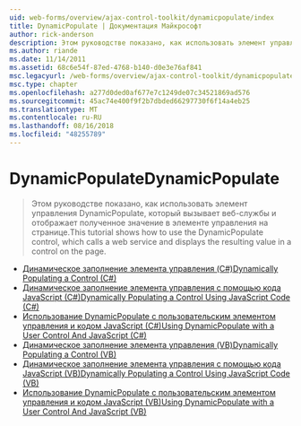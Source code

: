 ```yaml
---
uid: web-forms/overview/ajax-control-toolkit/dynamicpopulate/index
title: DynamicPopulate | Документация Майкрософт
author: rick-anderson
description: Этом руководстве показано, как использовать элемент управления DynamicPopulate, который вызывает веб-службы и отображает полученное значение в элементе управления на странице.
ms.author: riande
ms.date: 11/14/2011
ms.assetid: 68c6e54f-87ed-4768-b140-d0e3e76af841
msc.legacyurl: /web-forms/overview/ajax-control-toolkit/dynamicpopulate
msc.type: chapter
ms.openlocfilehash: a277d0ded0af677e7c1249de07c34521869ad576
ms.sourcegitcommit: 45ac74e400f9f2b7dbded66297730f6f14a4eb25
ms.translationtype: MT
ms.contentlocale: ru-RU
ms.lasthandoff: 08/16/2018
ms.locfileid: "48255789"
---
```

<a name="dynamicpopulate"></a><span data-ttu-id="9d77c-103">DynamicPopulate</span><span class="sxs-lookup"><span data-stu-id="9d77c-103">DynamicPopulate</span></span>
====================
> <span data-ttu-id="9d77c-104">Этом руководстве показано, как использовать элемент управления DynamicPopulate, который вызывает веб-службы и отображает полученное значение в элементе управления на странице.</span><span class="sxs-lookup"><span data-stu-id="9d77c-104">This tutorial shows how to use the DynamicPopulate control, which calls a web service and displays the resulting value in a control on the page.</span></span>


- [<span data-ttu-id="9d77c-105">Динамическое заполнение элемента управления (C#)</span><span class="sxs-lookup"><span data-stu-id="9d77c-105">Dynamically Populating a Control (C#)</span></span>](dynamically-populating-a-control-cs.md)
- [<span data-ttu-id="9d77c-106">Динамическое заполнение элемента управления с помощью кода JavaScript (C#)</span><span class="sxs-lookup"><span data-stu-id="9d77c-106">Dynamically Populating a Control Using JavaScript Code (C#)</span></span>](dynamically-populating-a-control-using-javascript-code-cs.md)
- [<span data-ttu-id="9d77c-107">Использование DynamicPopulate с пользовательским элементом управления и кодом JavaScript (C#)</span><span class="sxs-lookup"><span data-stu-id="9d77c-107">Using DynamicPopulate with a User Control And JavaScript (C#)</span></span>](using-dynamicpopulate-with-a-user-control-and-javascript-cs.md)
- [<span data-ttu-id="9d77c-108">Динамическое заполнение элемента управления (VB)</span><span class="sxs-lookup"><span data-stu-id="9d77c-108">Dynamically Populating a Control (VB)</span></span>](dynamically-populating-a-control-vb.md)
- [<span data-ttu-id="9d77c-109">Динамическое заполнение элемента управления с помощью кода JavaScript (VB)</span><span class="sxs-lookup"><span data-stu-id="9d77c-109">Dynamically Populating a Control Using JavaScript Code (VB)</span></span>](dynamically-populating-a-control-using-javascript-code-vb.md)
- [<span data-ttu-id="9d77c-110">Использование DynamicPopulate с пользовательским элементом управления и кодом JavaScript (VB)</span><span class="sxs-lookup"><span data-stu-id="9d77c-110">Using DynamicPopulate with a User Control And JavaScript (VB)</span></span>](using-dynamicpopulate-with-a-user-control-and-javascript-vb.md)
